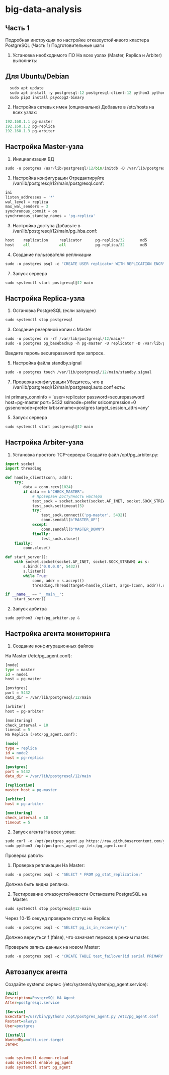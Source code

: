 # big-data-analysis
## Часть 1 
Подробная инструкция по настройке отказоустойчивого кластера PostgreSQL (Часть 1)
Подготовительные шаги

1. Установка необходимого ПО
На всех узлах (Master, Replica и Arbiter) выполнить:


## Для Ubuntu/Debian
``` python
  sudo apt update
  sudo apt install -y postgresql-12 postgresql-client-12 python3 python3-pip
  sudo pip3 install psycopg2-binary
``` 

2. Настройка сетевых имен (опционально)
Добавьте в /etc/hosts на всех узлах:
``` python
192.168.1.1 pg-master
192.168.1.2 pg-replica
192.168.1.3 pg-arbiter
``` 
## Настройка Master-узла
1. Инициализация БД
``` python
sudo -u postgres /usr/lib/postgresql/12/bin/initdb -D /var/lib/postgresql/12/main
``` 
3. Настройка конфигурации
Отредактируйте /var/lib/postgresql/12/main/postgresql.conf:
``` python
ini
listen_addresses = '*'
wal_level = replica
max_wal_senders = 3
synchronous_commit = on
synchronous_standby_names = 'pg-replica'
``` 
3. Настройка доступа
Добавьте в /var/lib/postgresql/12/main/pg_hba.conf:
``` python
host    replication     replicator      pg-replica/32       md5
host    all             all             pg-replica/32       md5
``` 

4. Создание пользователя репликации
``` python
sudo -u postgres psql -c "CREATE USER replicator WITH REPLICATION ENCRYPTED PASSWORD 'securepassword';"
``` 
7. Запуск сервера
``` python
sudo systemctl start postgresql@12-main
``` 
## Настройка Replica-узла

1. Остановка PostgreSQL (если запущен)
``` python 
sudo systemctl stop postgresql
``` 
3. Создание резервной копии с Master
``` python
sudo -u postgres rm -rf /var/lib/postgresql/12/main/*
sudo -u postgres pg_basebackup -h pg-master -U replicator -D /var/lib/postgresql/12/main -P -R -X stream
``` 
Введите пароль securepassword при запросе.

5. Настройка файла standby.signal
``` python
sudo -u postgres touch /var/lib/postgresql/12/main/standby.signal
``` 
7. Проверка конфигурации
Убедитесь, что в /var/lib/postgresql/12/main/postgresql.auto.conf есть:

ini
primary_conninfo = 'user=replicator password=securepassword host=pg-master port=5432 sslmode=prefer sslcompression=0 gssencmode=prefer krbsrvname=postgres target_session_attrs=any'

5. Запуск сервера
``` python
sudo systemctl start postgresql@12-main
``` 
## Настройка Arbiter-узла

1. Установка простого TCP-сервера
Создайте файл /opt/pg_arbiter.py:

```python
import socket
import threading

def handle_client(conn, addr):
    try:
        data = conn.recv(1024)
        if data == b"CHECK_MASTER":
            # Проверяем доступность мастера
            test_sock = socket.socket(socket.AF_INET, socket.SOCK_STREAM)
            test_sock.settimeout(5)
            try:
                test_sock.connect(('pg-master', 5432))
                conn.sendall(b"MASTER_UP")
            except:
                conn.sendall(b"MASTER_DOWN")
            finally:
                test_sock.close()
    finally:
        conn.close()

def start_server():
    with socket.socket(socket.AF_INET, socket.SOCK_STREAM) as s:
        s.bind(('0.0.0.0', 5432))
        s.listen()
        while True:
            conn, addr = s.accept()
            threading.Thread(target=handle_client, args=(conn, addr)).start()

if __name__ == "__main__":
    start_server()
```

2. Запуск арбитра
``` python
sudo python3 /opt/pg_arbiter.py &
``` 
## Настройка агента мониторинга

1. Создание конфигурационных файлов
   
На Master (/etc/pg_agent.conf):

``` python
[node]
type = master
id = node1
host = pg-master

[postgres]
port = 5432
data_dir = /var/lib/postgresql/12/main

[arbiter]
host = pg-arbiter

[monitoring]
check_interval = 10
timeout = 5
На Replica (/etc/pg_agent.conf):
```
```ini
[node]
type = replica
id = node2
host = pg-replica

[postgres]
port = 5432
data_dir = /var/lib/postgresql/12/main

[replication]
master_host = pg-master

[arbiter]
host = pg-arbiter

[monitoring]
check_interval = 10
timeout = 5
``` 
2. Запуск агента
На всех узлах:

``` python
sudo curl -o /opt/postgres_agent.py https://raw.githubusercontent.com/your-repo/postgres-ha-agent/main/agent.py
sudo python3 /opt/postgres_agent.py /etc/pg_agent.conf
``` 
Проверка работы
1. Проверка репликации
На Master:

``` python
sudo -u postgres psql -c "SELECT * FROM pg_stat_replication;"
``` 
Должна быть видна реплика.

2. Тестирование отказоустойчивости
Остановите PostgreSQL на Master:

``` python
sudo systemctl stop postgresql@12-main
``` 
Через 10-15 секунд проверьте статус на Replica:

``` python
sudo -u postgres psql -c "SELECT pg_is_in_recovery();"
``` 
Должно вернуться f (false), что означает переход в режим master.

Проверьте запись данных на новом Master:
``` python
sudo -u postgres psql -c "CREATE TABLE test_failover(id serial PRIMARY KEY);"
``` 

## Автозапуск агента
Создайте systemd сервис (/etc/systemd/system/pg_agent.service):
``` ini
[Unit]
Description=PostgreSQL HA Agent
After=postgresql.service

[Service]
ExecStart=/usr/bin/python3 /opt/postgres_agent.py /etc/pg_agent.conf
Restart=always
User=postgres

[Install]
WantedBy=multi-user.target
Затем:


sudo systemctl daemon-reload
sudo systemctl enable pg_agent
sudo systemctl start pg_agent
``` 
